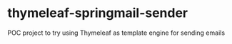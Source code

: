 # thymeleaf-springmail-sender
POC project to try using Thymeleaf as template engine for sending emails
